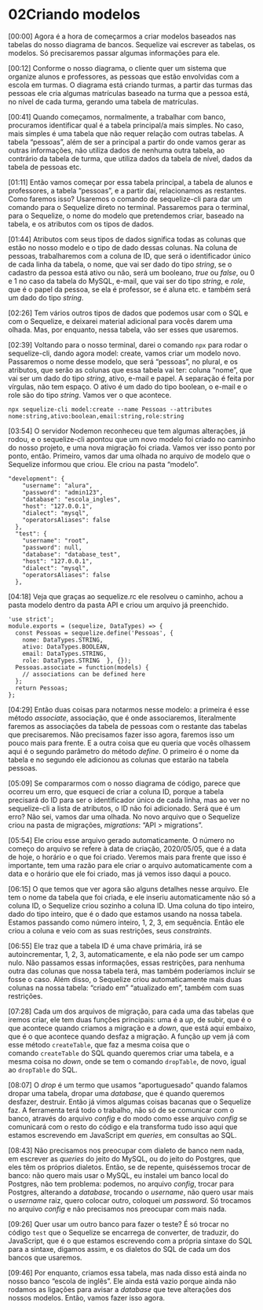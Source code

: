 # 02Criando modelos



[00:00] Agora é a hora de começarmos a criar modelos baseados nas tabelas do nosso diagrama de bancos. Sequelize vai escrever as tabelas, os modelos. Só precisaremos passar algumas informações para ele.

[00:12] Conforme o nosso diagrama, o cliente quer um sistema que organize alunos e professores, as pessoas que estão envolvidas com a escola em turmas. O diagrama está criando turmas, a partir das turmas das pessoas ele cria algumas matrículas baseado na turma que a pessoa está, no nível de cada turma, gerando uma tabela de matrículas.

[00:41] Quando começamos, normalmente, a trabalhar com banco, procuramos identificar qual é a tabela principal/a mais simples. No caso, mais simples é uma tabela que não requer relação com outras tabelas. A tabela “pessoas”, além de ser a principal a partir do onde vamos gerar as outras informações, não utiliza dados de nenhuma outra tabela, ao contrário da tabela de turma, que utiliza dados da tabela de nível, dados da tabela de pessoas etc.

[01:11] Então vamos começar por essa tabela principal, a tabela de alunos e professores, a tabela “pessoas”, e a partir daí, relacionamos as restantes. Como faremos isso? Usaremos o comando de sequelize-cli para dar um comando para o Sequelize direto no terminal. Passaremos para o terminal, para o Sequelize, o nome do modelo que pretendemos criar, baseado na tabela, e os atributos com os tipos de dados.

[01:44] Atributos com seus tipos de dados significa todas as colunas que estão no nosso modelo e o tipo de dado dessas colunas. Na coluna de pessoas, trabalharemos com a coluna de ID, que será o identificador único de cada linha da tabela, o nome, que vai ser dado do tipo *string*, se o cadastro da pessoa está ativo ou não, será um booleano, *true* ou *false*, ou 0 e 1 no caso da tabela do MySQL, e-mail, que vai ser do tipo *string*, e *role*, que é o papel da pessoa, se ela é professor, se é aluna etc. e também será um dado do tipo *string*.

[02:26] Tem vários outros tipos de dados que podemos usar com o SQL e com o Sequelize, e deixarei material adicional para vocês darem uma olhada. Mas, por enquanto, nessa tabela, vão ser esses que usaremos.

[02:39] Voltando para o nosso terminal, darei o comando `npx` para rodar o sequelize-cli, dando agora model: create, vamos criar um modelo novo. Passaremos o nome desse modelo, que será “pessoas”, no plural, e os atributos, que serão as colunas que essa tabela vai ter: coluna “nome”, que vai ser um dado do tipo *string*, ativo, e-mail e papel. A separação é feita por vírgulas, não tem espaço. O ativo é um dado do tipo boolean, o e-mail e o role são do tipo *string*. Vamos ver o que acontece.



```
npx sequelize-cli model:create --name Pessoas --attributes nome:string,ativo:boolean,email:string,role:string
```



[03:54] O servidor Nodemon reconheceu que tem algumas alterações, já rodou, e o sequelize-cli apontou que um novo modelo foi criado no caminho do nosso projeto, e uma nova migração foi criada. Vamos ver isso ponto por ponto, então. Primeiro, vamos dar uma olhada no arquivo de modelo que o Sequelize informou que criou. Ele criou na pasta “modelo”.

```
"development": {
    "username": "alura",
    "password": "admin123",
    "database": "escola_ingles",
    "host": "127.0.0.1",
    "dialect": "mysql",
    "operatorsAliases": false
  },
  "test": {
    "username": "root",
    "password": null,
    "database": "database_test",
    "host": "127.0.0.1",
    "dialect": "mysql",
    "operatorsAliases": false
  },
```

[04:18] Veja que graças ao sequelize.rc ele resolveu o caminho, achou a pasta modelo dentro da pasta API e criou um arquivo já preenchido.

```
'use strict';
module.exports = (sequelize, DataTypes) => {
  const Pessoas = sequelize.define('Pessoas', {
    nome: DataTypes.STRING,
    ativo: DataTypes.BOOLEAN,
    email: DataTypes.STRING,
    role: DataTypes.STRING  }, {});
  Pessoas.associate = function(models) {
    // associations can be defined here
  };
  return Pessoas;
};
```

[04:29] Então duas coisas para notarmos nesse modelo: a primeira é esse método *associate*, associação, que é onde associaremos, literalmente faremos as associações da tabela de pessoas com o restante das tabelas que precisaremos. Não precisamos fazer isso agora, faremos isso um pouco mais para frente. E a outra coisa que eu queria que vocês olhassem aqui é o segundo parâmetro do método *define*. O primeiro é o nome da tabela e no segundo ele adicionou as colunas que estarão na tabela pessoas.

[05:09] Se compararmos com o nosso diagrama de código, parece que ocorreu um erro, que esqueci de criar a coluna ID, porque a tabela precisará do ID para ser o identificador único de cada linha, mas ao ver no sequelize-cli a lista de atributos, o ID não foi adicionado. Será que é um erro? Não sei, vamos dar uma olhada. No novo arquivo que o Sequelize criou na pasta de migrações, *migrations*: “API > migrations”.

[05:54] Ele criou esse arquivo gerado automaticamente. O número no começo do arquivo se refere à data de criação, 2020/05/05, que é a data de hoje, o horário e o que foi criado. Veremos mais para frente que isso é importante, tem uma razão para ele criar o arquivo automaticamente com a data e o horário que ele foi criado, mas já vemos isso daqui a pouco.

[06:15] O que temos que ver agora são alguns detalhes nesse arquivo. Ele tem o nome da tabela que foi criada, e ele inseriu automaticamente não só a coluna ID, o Sequelize criou sozinho a coluna ID. Uma coluna do tipo inteiro, dado do tipo inteiro, que é o dado que estamos usando na nossa tabela. Estamos passando como número inteiro, 1, 2, 3, em sequência. Então ele criou a coluna e veio com as suas restrições, seus *constraints*.

[06:55] Ele traz que a tabela ID é uma chave primária, irá se autoincrementar, 1, 2, 3, automaticamente, e ela não pode ser um campo nulo. Não passamos essas informações, essas restrições, para nenhuma outra das colunas que nossa tabela terá, mas também poderíamos incluir se fosse o caso. Além disso, o Sequelize criou automaticamente mais duas colunas na nossa tabela: “criado em” “atualizado em”, também com suas restrições.

[07:28] Cada um dos arquivos de migração, para cada uma das tabelas que iremos criar, ele tem duas funções principais: uma é a *up*, de subir, que é o que acontece quando criamos a migração e a *down*, que está aqui embaixo, que é o que acontece quando desfaz a migração. A função *up* vem já com esse método `createTable`, que faz a mesma coisa que o comando `createTable` do SQL quando queremos criar uma tabela, e a mesma coisa no *down*, onde se tem o comando `dropTable`, de novo, igual ao `dropTable` do SQL.

[08:07] O *drop* é um termo que usamos “aportuguesado” quando falamos dropar uma tabela, dropar uma *database*, que é quando queremos desfazer, destruir. Então já vimos algumas coisas bacanas que o Sequelize faz. A ferramenta terá todo o trabalho, não só de se comunicar com o banco, através do arquivo *config* e do modo como esse arquivo *config* se comunicará com o resto do código e ela transforma tudo isso aqui que estamos escrevendo em JavaScript em *queries*, em consultas ao SQL.

[08:43] Não precisamos nos preocupar com dialeto de banco nem nada, em escrever as *queries* do jeito do MySQL, ou do jeito do Postgres, que eles têm os próprios dialetos. Então, se de repente, quiséssemos trocar de banco: não quero mais usar o MySQL, eu instalei um banco local do Postgres, não tem problema: podemos, no arquivo *config*, trocar para Postgres, alterando a *database*, trocando o *username*, não quero usar mais o *username* raiz, quero colocar outro, coloquei um *password*. Só trocamos no arquivo *config* e não precisamos nos preocupar com mais nada.

[09:26] Quer usar um outro banco para fazer o teste? É só trocar no código `test` que o Sequelize se encarrega de converter, de traduzir, do JavaScript, que é o que estamos escrevendo com a própria sintaxe do SQL para a sintaxe, digamos assim, e os dialetos do SQL de cada um dos bancos que usaremos.

[09:46] Por enquanto, criamos essa tabela, mas nada disso está ainda no nosso banco “escola de inglês”. Ele ainda está vazio porque ainda não rodamos as ligações para avisar a *database* que teve alterações dos nossos modelos. Então, vamos fazer isso agora.
